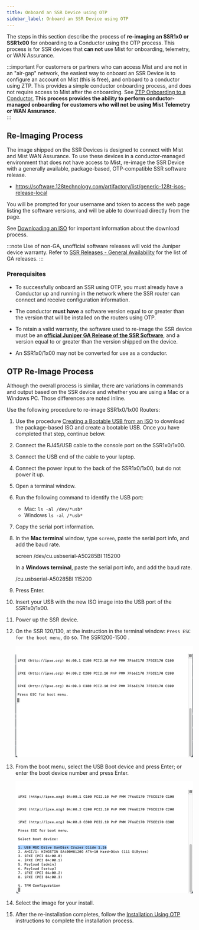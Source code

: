 ```yaml
---
title: Onboard an SSR Device using OTP
sidebar_label: Onboard an SSR Device using OTP
---
```


The steps in this section describe the process of **re-imaging an SSR1x0 or SSR1x00** for onboarding to a Conductor using the OTP process. This process is for SSR devices that **can not** use Mist for onboarding, telemetry, or WAN Assurance. 

:::important
For customers or partners who can access Mist and are not in an "air-gap" network, the easiest way to onboard an SSR Device is to configure an account on Mist (this is free), and onboard to a conductor using ZTP. This provides a simple conductor onboarding process, and does not require access to Mist after the onboarding. See [ZTP Onboarding to a Conductor.](config_wan_assurance.md) **This process provides the ability to perform conductor-managed onboarding for customers who will not be using Mist Telemetry or WAN Assurance.**  
:::

## Re-Imaging Process

The image shipped on the SSR Devices is designed to connect with Mist and Mist WAN Assurance. To use these devices in a conductor-managed environment that does not have access to Mist, re-image the SSR Device with a generally available, package-based, OTP-compatible SSR software release. 

<!-- markdown-link-check-disable-next-line -->
- https://software.128technology.com/artifactory/list/generic-128t-isos-release-local

You will be prompted for your username and token to access the web page listing the software versions, and will be able to download directly from the page.

See [Downloading an ISO](intro_downloading_iso.md#downloading-an-iso) for important information about the download process.

:::note
Use of non-GA, unofficial software releases will void the Juniper device warranty. Refer to [SSR Releases - General Availability](about_releases.mdx#general-availability) for the list of GA releases.
:::

### Prerequisites

- To successfully onboard an SSR using OTP, you must already have a Conductor up and running in the network where the SSR router can connect and receive configuration information. 

- The conductor **must have** a software version equal to or greater than the version that will be installed on the routers using OTP. 

- To retain a valid warranty, the software used to re-image the SSR device must be an [**official Juniper GA Release of the SSR Software**](about_releases.mdx#general-availability), and a version equal to or greater than the version shipped on the device. 

- An SSR1x0/1x00 may not be converted for use as a conductor. 

## OTP Re-Image Process

Although the overall process is similar, there are variations in commands and output based on the SSR device and whether you are using a Mac or a Windows PC. Those differences are noted inline.

Use the following procedure to re-image SSR1x0/1x00 Routers:

1. Use the procedure [Creating a Bootable USB from an ISO](intro_creating_bootable_usb.md) to download the package-based ISO and create a bootable USB. Once you have completed that step, continue below. 
2. Connect the RJ45/USB cable to the console port on the SSR1x0/1x00.
3. Connect the USB end of the cable to your laptop.
4. Connect the power input to the back of the SSR1x0/1x00, but do not power it up. 
5. Open a terminal window.
6. Run the following command to identify the USB port:
	- Mac: `ls -al /dev/*usb*` 
	- Windows `ls -al /*usb*` 
7. Copy the serial port information.
8. In the **Mac terminal** window, type `screen`, paste the serial port info, and add the baud rate. 

	screen /dev/cu.usbserial-A50285BI 115200

	In a **Windows terminal**, paste the serial port info, and add the baud rate.

	 /cu.usbserial-A50285BI 115200

9. Press Enter.
10. Insert your USB with the new ISO image into the USB port of the SSR1x0/1x00.
11. Power up the SSR device. 
12. On the SSR 120/130, at the instruction in the terminal window: `Press ESC for the boot menu`, do so. The SSR1200-1500 . 

	![Boot Menu prompt](/img/onboard_otp_boot_menu.png)

13. From the boot menu, select the USB Boot device and press Enter; or enter the boot device number and press Enter.

	![Select Boot Device](/img/onboard_otp_boot_device.png)

14. Select the image for your install.
15. After the re-installation completes, follow the [Installation Using OTP](intro_otp_iso_install.mdx) instructions to complete the installation process.


